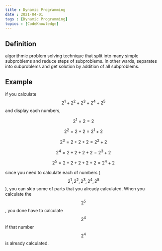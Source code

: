 ```yaml
---
title : Dynamic Programming
date : 2021-04-01
tags : [Dynamic Programming]
topics : [CodeKnowledge]
---
```


## Definition

algorithmic problem solving technique that split into many simple subproblems and reduce steps of subproblems. In other wards, separates into subproblems and get solution by addition of all subproblems.

## Example

if you calculate $$2^1+2^2+2^3+2^4+2^5$$ and display each numbers,


$$2^1=2=2$$

$$2^2=2+2=2^1+2$$

$$2^3=2+2+2=2^2+2$$

$$2^4=2+2+2+2=2^3+2$$

$$2^5=2+2+2+2+2=2^4+2$$

since you need to calculate each of numbers ($$2^1,2^2,2^3,2^4,2^5$$), you can skip some of parts that you already calculated. When you calculate the $$2^5$$, you done have to calculate $$2^4$$ if that number $$2^4$$ is already calculated.
